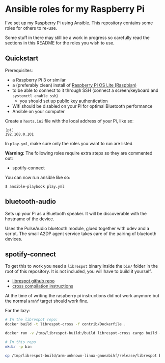 # Ansible roles for my Raspberry Pi

I've set up my Raspberry Pi using Ansible.
This repository contains some roles for others to re-use.

Some stuff in there may still be a work in progress so carefully read the sections in this README for the roles you wish to use.

## Quickstart

Prerequisites:

* a Raspberry Pi 3 or similar
* a (preferably clean) install of [Raspberry Pi OS Lite (Raspbian)](https://www.raspberrypi.org/downloads/raspberry-pi-os/)
* to be able to connect to it through SSH (connect a screen/keyboard and `systemctl enable ssh`)
  - you should set up public key authentication
* Wifi should be disabled on your Pi for optimal Bluetooth performance
* Ansible on your computer

Create a `hosts.ini` file with the local address of your Pi, like so:

```
[pi]
192.168.0.101
```

In `play.yml`, make sure only the roles you want to run are listed.

**Warning:** The following roles require extra steps so they are commented out:

* spotify-connect

You can now run ansible like so:

```
$ ansible-playbook play.yml
```

## bluetooth-audio

Sets up your Pi as a Bluetooth speaker. It will be discoverable with the hostname of the device.

Uses the PulseAudio bluetooth module, glued together with udev and a script.
The small A2DP agent service takes care of the pairing of bluetooth devices.

## spotify-connect

To get this to work you need a `librespot` binary inside the `bin/` folder in the root of this repository. It is not included, you will have to build it yourself.

* [librespot github repo](https://github.com/librespot-org/librespot)
* [cross compilation instructions](https://github.com/librespot-org/librespot/wiki/Cross-compiling)

At the time of writing the raspberry pi instructions did not work anymore but the normal `armhf` target should work fine.

For the lazy:

```sh
# In the librespot repo:
docker build -t librespot-cross -f contrib/Dockerfile .

docker run -v /tmp/librespot-build:/build librespot-cross cargo build --release --target arm-unknown-linux-gnueabihf --no-default-features --features alsa-backend

# In this repo
mkdir -p bin

cp /tmp/librespot-build/arm-unknown-linux-gnueabihf/release/librespot bin/librespot
```
